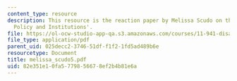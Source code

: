 ```yaml
---
content_type: resource
description: This resource is the reaction paper by Melissa Scudo on the topic 'Disaster
  Policy and Institutions'.
file: https://ol-ocw-studio-app-qa.s3.amazonaws.com/courses/11-941-disaster-vulnerability-and-resilience-spring-2005/82e351e10fa5779856678ef2b4b81e6a_melissa_scudo5.pdf
file_type: application/pdf
parent_uid: 025decc2-3746-51df-f1f2-1fd5ad489b6e
resourcetype: Document
title: melissa_scudo5.pdf
uid: 82e351e1-0fa5-7798-5667-8ef2b4b81e6a
---
```

